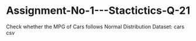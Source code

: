# Assignment-No-1---Stactictics-Q-21
Check whether the MPG of Cars follows Normal Distribution Dataset: cars csv
